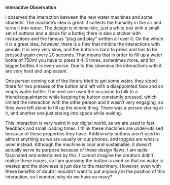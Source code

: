 **Interactive Observation**

I observed the interaction between the new water machines and some students. The machine’s idea is great: it collects the humidity in the air and turns it into water. The design is minimalistic, just a white box with a small set of buttons and a place for a bottle; there is also a sticker with instructions and the famous “plug and play” written all over it. On the whole it is a great idea, however, there is a flaw that inhibits the interactions with people. It is very very slow, and the button is hard to press and has to be pressed again every 20 seconds. That means that in order to fill up a water bottle of 750ml you have to press it 4-5 times, sometimes more, and for bigger bottles it is even worse. Due to this slowness the interactions with it are very hard and unpleasant. 

One person coming out of the library tried to get some water, they stood there for two presses of the button and left with a disappointed face and an empty water bottle. The next one used the occasion to talk to a friend/acquaintance while keeping the button constantly pressed, which limited the interaction with the other person and it wasn’t very engaging, so they were left alone to fill up the whole thing. There was a person staring at it, and another one just staring into space while waiting. 

This interaction is very weird in our digital world, as we are used to fast feedback and small loading times. I think these machines are under-utilised because of these properties they have. Additionally buttons aren’t used in almost anything as we are usually on our phones, and toggles are what is used instead. Although the machine is cool and sustainable, it doesn’t actually serve its purpose because of these design flaws. I am quite fascinated and entertained by this. I cannot imagine the creators didn’t realise these issues, so I am guessing the button is used so that no water is wasted and the slowness is just due to the machinery. However, even with these benefits of doubt I wouldn’t want to put anybody in the position of this interaction, so I wonder, why do we have so many?
